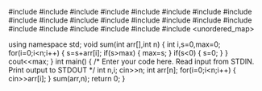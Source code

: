 #include <map>
#include <set>
#include <list>
#include <cmath>
#include <ctime>
#include <deque>
#include <queue>
#include <stack>
#include <string>
#include <bitset>
#include <cstdio>
#include <limits>
#include <vector>
#include <climits>
#include <cstring>
#include <cstdlib>
#include <fstream>
#include <numeric>
#include <sstream>
#include <iostream>
#include <algorithm>
#include <unordered_map>

using namespace std;
void sum(int arr[],int n)
{
    int i,s=0,max=0;
    for(i=0;i<n;i++)
    {
        s=s+arr[i];
        if(s>max)
        {
            max=s;
        }
        if(s<0)
        {
            s=0;
        }
    }
    cout<<max;
}
int main() {
    /* Enter your code here. Read input from STDIN. Print output to STDOUT */
    int n,i;
    cin>>n;
    int arr[n];
    for(i=0;i<n;i++)
    {
        cin>>arr[i];
    }
    sum(arr,n);
    return 0;
}
